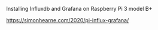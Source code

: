 Installing Influxdb and Grafana on Raspberry Pi 3 model B+

https://simonhearne.com/2020/pi-influx-grafana/

